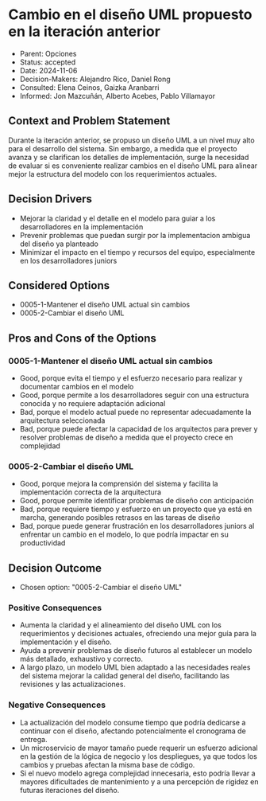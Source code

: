 # Cambio en el diseño UML propuesto en la iteración anterior
* Parent: Opciones
* Status: accepted
* Date: 2024-11-06
* Decision-Makers: Alejandro Rico, Daniel Rong
* Consulted: Elena Ceinos, Gaizka Aranbarri
* Informed: Jon Mazcuñán, Alberto Acebes, Pablo Villamayor

## Context and Problem Statement

Durante la iteración anterior, se propuso un diseño UML a un nivel muy alto para el desarrollo del sistema. Sin embargo, a medida que el proyecto avanza y se clarifican los detalles de implementación, surge la necesidad de evaluar si es conveniente realizar cambios en el diseño UML para alinear mejor la estructura del modelo con los requerimientos actuales.

## Decision Drivers

* Mejorar la claridad y el detalle en el modelo para guiar a los desarrolladores en la implementación
* Prevenir problemas que puedan surgir por la implementacion ambigua del diseño ya planteado
* Minimizar el impacto en el tiempo y recursos del equipo, especialmente en los desarrolladores juniors

## Considered Options

* 0005-1-Mantener el diseño UML actual sin cambios
* 0005-2-Cambiar el diseño UML

## Pros and Cons of the Options

### 0005-1-Mantener el diseño UML actual sin cambios

* Good, porque evita el tiempo y el esfuerzo necesario para realizar y documentar cambios en el modelo
* Good, porque permite a los desarrolladores seguir con una estructura conocida y no requiere adaptación adicional
* Bad, porque el modelo actual puede no representar  adecuadamente la arquitectura seleccionada
* Bad, porque puede afectar la capacidad de los arquitectos para prever y resolver problemas de diseño a medida que el proyecto crece en complejidad

### 0005-2-Cambiar el diseño UML
* Good, porque mejora la comprensión del sistema y facilita la implementación correcta de la arquitectura
* Good, porque permite identificar problemas de diseño con anticipación
* Bad, porque requiere tiempo y esfuerzo en un proyecto que ya está en marcha, generando posibles retrasos en las tareas de diseño
* Bad, porque puede generar frustración en los desarrolladores juniors al enfrentar un cambio en el modelo, lo que podría impactar en su productividad

## Decision Outcome

* Chosen option: "0005-2-Cambiar el diseño UML"

### Positive Consequences

* Aumenta la claridad y el alineamiento del diseño UML con los requerimientos y decisiones actuales, ofreciendo una mejor guía para la implementación y el diseño.
* Ayuda a prevenir problemas de diseño futuros al establecer un modelo más detallado, exhaustivo y correcto.
* A largo plazo, un modelo UML bien adaptado a las necesidades reales del sistema mejorar la calidad general del diseño, facilitando las revisiones y las actualizaciones.

### Negative Consequences

* La actualización del modelo consume tiempo que podría dedicarse a continuar con el diseño, afectando potencialmente el cronograma de entrega.
* Un microservicio de mayor tamaño puede requerir un esfuerzo adicional en la gestión de la lógica de negocio y los despliegues, ya que todos los cambios y pruebas afectan la misma base de código.
* Si el nuevo modelo agrega complejidad innecesaria, esto podría llevar a mayores dificultades de mantenimiento y a una percepción de rigidez en futuras iteraciones del diseño.
